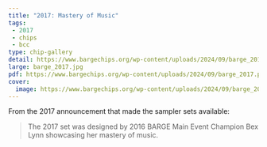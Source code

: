 ```yaml
---
title: "2017: Mastery of Music"
tags:
 - 2017
 - chips
 - bcc
type: chip-gallery
detail: https://www.bargechips.org/wp-content/uploads/2024/09/barge_2017_detail.png
large: barge_2017.jpg
pdf: https://www.bargechips.org/wp-content/uploads/2024/09/barge_2017.pdf
cover:
  image: https://www.bargechips.org/wp-content/uploads/2024/09/barge_2017_detail.png
---
```


From the 2017 announcement that made the sampler sets available:

> The 2017 set was designed by 2016 BARGE Main Event Champion Bex Lynn
> showcasing her mastery of music.
